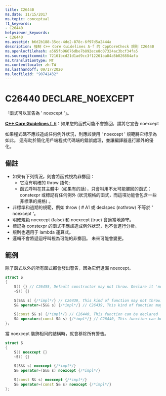 ```yaml
---
title: C26440
ms.date: 11/15/2017
ms.topic: conceptual
f1_keywords:
- C26440
helpviewer_keywords:
- C26440
ms.assetid: b6d2b188-35cc-4de2-878c-6f97d5a2444a
description: 強制 C++ Core Guidelines A-f 的 CppCoreCheck 規則 C26440
ms.openlocfilehash: a565fb96676dbe7b892ece8c07324ac3bcf34fa5
ms.sourcegitcommit: 72161bcd21d1ad9cc3f12261aa84a5b026884afa
ms.translationtype: MT
ms.contentlocale: zh-TW
ms.lasthandoff: 09/17/2020
ms.locfileid: "90741432"
---
```

# <a name="c26440-declare_noexcept"></a>C26440 DECLARE_NOEXCEPT

「函式可以宣告為 ' noexcept '」。

[ **C++ Core Guidelines** f. 6](https://github.com/isocpp/CppCoreGuidelines/blob/master/CppCoreGuidelines.md#f6-if-your-function-may-not-throw-declare-it-noexcept)：如果您的函式可能不會擲回，請將它宣告 noexcept

如果程式碼不應該造成任何例外狀況，則應該使用 ' noexcept ' 規範將它標示為如此。 這有助於簡化用戶端程式代碼端的錯誤處理，並讓編譯器進行額外的優化。

## <a name="remarks"></a>備註

- 如果有下列情況，則會將函式視為非擲回：
  - 它沒有明確的 throw 語句;
  - 函式呼叫在其主體中（如果有的話），只會叫用不太可能擲回的函式： constexpr 或標記有任何例外 (狀況規格的函式，而這項功能會包含一些非標準的規格) 。
- 非標準和過期的規範，例如 throw ( # A1 或 declspec (nothrow) 不等於 ' noexcept '。
- 明確規範 noexcept (false) 和 noexcept (true) 會適當地遵守。
- 標記為 constexpr 的函式不應該造成例外狀況，也不會進行分析。
- 規則也適用于 lambda 運算式。
- 邏輯不會將遞迴呼叫視為可能的非擲回。 未來可能會變更。

## <a name="example"></a>範例
除了函式以外的所有函式都會發出警告，因為它們遺漏 noexcept。 
```cpp
struct S 
{
    S() {} // C26455, Default constructor may not throw. Declare it 'noexcept' 
    ~S() {}
    
    S(S&& s) {/*impl*/} // C26439, This kind of function may not throw. Declare it 'noexcept' (f.6)
    S& operator=(S&& s) {/*impl*/} // C26439, This kind of function may not throw. Declare it 'noexcept' (f.6)
    
    S(const S& s) {/*impl*/} // C26440, This function can be declared 'noexcept'
    S& operator=(const S& s) {/*impl*/} // C26440, This function can be declared 'noexcept'
};
```
當 noexcept 裝飾相同的結構時，就會移除所有警告。
```cpp
struct S 
{
    S() noexcept {}
    ~S() {}
    
    S(S&& s) noexcept {/*impl*/}
    S& operator=(S&& s) noexcept {/*impl*/}
    
    S(const S& s) noexcept {/*impl*/}
    S& operator=(const S& s) noexcept {/*impl*/}
};
```
